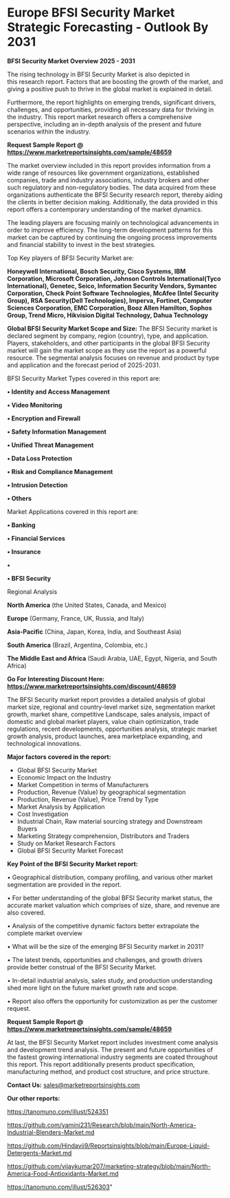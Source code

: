 # Europe BFSI Security Market Strategic Forecasting - Outlook By 2031

<Strong> BFSI Security Market Overview 2025 - 2031</strong>

The rising technology in BFSI Security Market is also depicted in this research report. Factors that are boosting the growth of the market, and giving a positive push to thrive in the global market is explained in detail.

Furthermore, the report highlights on emerging trends, significant drivers, challenges, and opportunities, providing all necessary data for thriving in the industry. This report market research offers a comprehensive perspective, including an in-depth analysis of the present and future scenarios within the industry.

<strong>Request Sample Report @ <a href=https://www.marketreportsinsights.com/sample/48659>https://www.marketreportsinsights.com/sample/48659</a></strong>

The market overview included in this report provides information from a wide range of resources like government organizations, established companies, trade and industry associations, industry brokers and other such regulatory and non-regulatory bodies. The data acquired from these organizations authenticate the BFSI Security research report, thereby aiding the clients in better decision making. Additionally, the data provided in this report offers a contemporary understanding of the market dynamics.

The leading players are focusing mainly on technological advancements in order to improve efficiency. The long-term development patterns for this market can be captured by continuing the ongoing process improvements and financial stability to invest in the best strategies.

Top Key players of BFSI Security Market are:

<strong>Honeywell International, Bosch Security, Cisco Systems, IBM Corporation, Microsoft Corporation, Johnson Controls International(Tyco International), Genetec, Seico, Information Security Vendors, Symantec Corporation, Check Point Software Technologies, McAfee (Intel Security Group), RSA Security(Dell Technologies), Imperva, Fortinet, Computer Sciences Corporation, EMC Corporation, Booz Allen Hamilton, Sophos Group, Trend Micro, Hikvision Digital Technology, Dahua Technology</strong>

<strong><b>Global BFSI Security Market Scope and Size:</b></strong>
The BFSI Security market is declared segment by company, region (country), type, and application. Players, stakeholders, and other participants in the global BFSI Security market will gain the market scope as they use the report as a powerful resource. The segmental analysis focuses on revenue and product by type and application and the forecast period of 2025-2031.

BFSI Security Market Types covered in this report are:

<strong>•  Identity and Access Management

•  Video Monitoring

•  Encryption and Firewall

•  Safety Information Management

•  Unified Threat Management

•  Data Loss Protection

•  Risk and Compliance Management

•  Intrusion Detection

•  Others</strong>

Market Applications covered in this report are:

<strong>•  Banking

•  Financial Services

•  Insurance

•  

•  BFSI Security</strong> 

Regional Analysis

<strong>North America</strong> (the United States, Canada, and Mexico)

<strong>Europe</strong> (Germany, France, UK, Russia, and Italy)

<strong>Asia-Pacific</strong> (China, Japan, Korea, India, and Southeast Asia)

<strong>South America</strong> (Brazil, Argentina, Colombia, etc.)

<strong>The Middle East and Africa</strong> (Saudi Arabia, UAE, Egypt, Nigeria, and South Africa)

<strong>Go For Interesting Discount Here: <a href=https://www.marketreportsinsights.com/discount/48659>https://www.marketreportsinsights.com/discount/48659</a></strong>

The BFSI Security market report provides a detailed analysis of global market size, regional and country-level market size, segmentation market growth, market share, competitive Landscape, sales analysis, impact of domestic and global market players, value chain optimization, trade regulations, recent developments, opportunities analysis, strategic market growth analysis, product launches, area marketplace expanding, and technological innovations.

<strong><b>Major factors covered in the report:</b></strong>
<ul>
  <li>Global BFSI Security Market </li>
  <li>Economic Impact on the Industry</li>
  <li>Market Competition in terms of Manufacturers</li>
  <li>Production, Revenue (Value) by geographical segmentation</li>
  <li>Production, Revenue (Value), Price Trend by Type</li>
  <li>Market Analysis by Application</li>
  <li>Cost Investigation</li>
  <li>Industrial Chain, Raw material sourcing strategy and Downstream Buyers</li>
  <li>Marketing Strategy comprehension, Distributors and Traders</li>
  <li>Study on Market Research Factors</li>
  <li>Global BFSI Security Market Forecast</li>
</ul>

<strong><b>Key Point of the BFSI Security Market report:</b></strong>

• Geographical distribution, company profiling, and various other market segmentation are provided in the report.

• For better understanding of the global BFSI Security market status, the accurate market valuation which comprises of size, share, and revenue are also covered.

• Analysis of the competitive dynamic factors better extrapolate the complete market overview

• What will be the size of the emerging BFSI Security market in 2031?

• The latest trends, opportunities and challenges, and growth drivers provide better construal of the BFSI Security Market.

• In-detail industrial analysis, sales study, and production understanding shed more light on the future market growth rate and scope.

• Report also offers the opportunity for customization as per the customer request.

<strong>Request Sample Report @ <a href=https://www.marketreportsinsights.com/sample/48659>https://www.marketreportsinsights.com/sample/48659</a></strong>

At last, the BFSI Security Market report includes investment come analysis and development trend analysis. The present and future opportunities of the fastest growing international industry segments are coated throughout this report. This report additionally presents product specification, manufacturing method, and product cost structure, and price structure.

<strong>Contact Us:</strong>
sales@marketreportsinsights.com

<strong>Our other reports:</strong>

<a href=https://tanomuno.com/illust/524351>https://tanomuno.com/illust/524351</a>

<a href=https://github.com/yamini231/Research/blob/main/North-America-Industrial-Blenders-Market.md>https://github.com/yamini231/Research/blob/main/North-America-Industrial-Blenders-Market.md</a>

<a href=https://github.com/Hindavii9/Reportsinsights/blob/main/Europe-Liquid-Detergents-Market.md>https://github.com/Hindavii9/Reportsinsights/blob/main/Europe-Liquid-Detergents-Market.md</a>

<a href=https://github.com/vijaykumar207/marketing-strategy/blob/main/North-America-Food-Antioxidants-Market.md>https://github.com/vijaykumar207/marketing-strategy/blob/main/North-America-Food-Antioxidants-Market.md</a>

<a href=https://tanomuno.com/illust/526303>https://tanomuno.com/illust/526303</a>"
